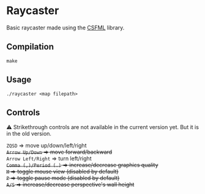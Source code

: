 # Raycaster

Basic raycaster made using the [CSFML](https://github.com/SFML/CSFML) library.

## Compilation

```shell
make
```

## Usage

```shell
./raycaster <map filepath>
```

## Controls

:warning: Strikethrough controls are not available in the current version yet. But it is in the old version.

`ZQSD` => move up/down/left/right \
~~`Arrow Up/Down` => move forward/backward~~ \
`Arrow Left/Right` => turn left/right \
~~`Comma (,)/Period (.)` => increase/decrease graphics quality~~ \
~~`M` => toggle mouse view (disabled by default)~~ \
~~`P` => toggle pause mode (disabled by default)~~ \
~~`A/S` => increase/decrease perspective's wall height~~
